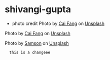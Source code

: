 # shivangi-gupta

- photo credit Photo by <a href="https://unsplash.com/@caipod?utm_content=creditCopyText&utm_medium=referral&utm_source=unsplash">Cai Fang</a> on <a href="https://unsplash.com/photos/a-very-tall-building-with-a-lot-of-windows-FckcuTYBhJU?utm_content=creditCopyText&utm_medium=referral&utm_source=unsplash">Unsplash</a>

Photo by <a href="https://unsplash.com/@caipod?utm_content=creditCopyText&utm_medium=referral&utm_source=unsplash">Cai Fang</a> on <a href="https://unsplash.com/photos/a-view-of-a-city-from-a-high-rise-building-cHHcD7TRddg?utm_content=creditCopyText&utm_medium=referral&utm_source=unsplash">Unsplash</a>
      

Photo by <a href="https://unsplash.com/@samsonyyc?utm_content=creditCopyText&utm_medium=referral&utm_source=unsplash">Samson</a> on <a href="https://unsplash.com/photos/blue-and-black-city-buildings-photography-ZGjbiukp_-A?utm_content=creditCopyText&utm_medium=referral&utm_source=unsplash">Unsplash</a>
      
      this is a changeee